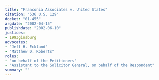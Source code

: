 ```yaml
---
title: "Franconia Associates v. United States"
citation: "536 U.S. 129"
docket: "01-455"
argdate: "2002-04-15"
publishdate: "2002-06-10"
justices:
- 1993ginsburg
advocates:
- "Jeff H. Eckland"
- "Matthew D. Roberts"
roles:
- "on behalf of the Petitioners"
- "Assistant to the Solicitor General, on behalf of the Respondent"
summary: ""
---
```



